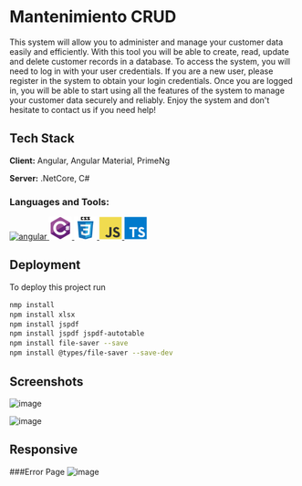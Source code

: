 
# Mantenimiento CRUD

This system will allow you to administer and manage your customer data easily and efficiently. With this tool you will be able to create, read, update and delete customer records in a database. To access the system, you will need to log in with your user credentials. If you are a new user, please register in the system to obtain your login credentials. Once you are logged in, you will be able to start using all the features of the system to manage your customer data securely and reliably. Enjoy the system and don't hesitate to contact us if you need help!

## Tech Stack

**Client:** Angular, Angular Material, PrimeNg

**Server:** .NetCore, C#

<h3 align="left">Languages and Tools:</h3>
<p align="left"> <a href="https://angular.io" target="_blank" rel="noreferrer"> <img src="https://angular.io/assets/images/logos/angular/angular.svg" alt="angular" width="40" height="40"/> </a> <a href="https://www.w3schools.com/cs/" target="_blank" rel="noreferrer"> <img src="https://raw.githubusercontent.com/devicons/devicon/master/icons/csharp/csharp-original.svg" alt="csharp" width="40" height="40"/> </a> <a href="https://www.w3schools.com/css/" target="_blank" rel="noreferrer"> <img src="https://raw.githubusercontent.com/devicons/devicon/master/icons/css3/css3-original-wordmark.svg" alt="css3" width="40" height="40"/> </a> <a href="https://developer.mozilla.org/en-US/docs/Web/JavaScript" target="_blank" rel="noreferrer"> <img src="https://raw.githubusercontent.com/devicons/devicon/master/icons/javascript/javascript-original.svg" alt="javascript" width="40" height="40"/> </a> <a href="https://www.typescriptlang.org/" target="_blank" rel="noreferrer"> <img src="https://raw.githubusercontent.com/devicons/devicon/master/icons/typescript/typescript-original.svg" alt="typescript" width="40" height="40"/> </a> </p>

## Deployment

To deploy this project run

```bash
nmp install
npm install xlsx
npm install jspdf
npm install jspdf jspdf-autotable
npm install file-saver --save
npm install @types/file-saver --save-dev
```


## Screenshots

![image](https://github.com/Marlon-Quinde/Aplicacion-Angular-CRUD-Mantenimiento/assets/71990962/762ec80a-b851-4c16-8bce-4411fb472159)

![image](https://github.com/Marlon-Quinde/Aplicacion-Angular-CRUD-Mantenimiento/assets/71990962/71fabe26-3a46-4129-a9e6-dc4d015c7846)

## Responsive
###Error Page
![image](https://github.com/Marlon-Quinde/Aplicacion-Angular-CRUD-Mantenimiento/assets/71990962/8f8c0b5e-8105-44c9-a1b4-0c5503ad5c04)



